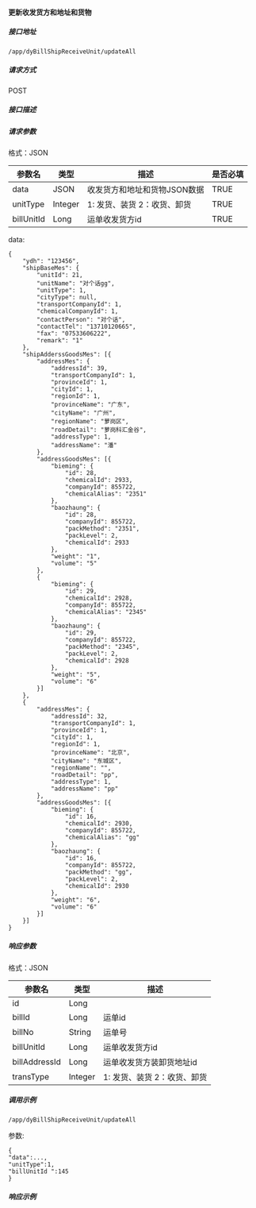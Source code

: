 #### 更新收发货方和地址和货物

##### 接口地址
```
/app/dyBillShipReceiveUnit/updateAll
```
##### 请求方式

POST

##### 接口描述

##### 请求参数

格式：JSON

| 参数名 | 类型 | 描述 | 是否必填 |
| --- | --- | --- | --- |
| data| JSON| 收发货方和地址和货物JSON数据 | TRUE|
| unitType| Integer | 1: 发货、装货 2：收货、卸货 | TRUE|
| billUnitId | Long | 运单收发货方id |TRUE|

data:
```
{
	"ydh": "123456",
	"shipBaseMes": {
		"unitId": 21,
		"unitName": "对个话gg",
		"unitType": 1,
		"cityType": null,
		"transportCompanyId": 1,
		"chemicalCompanyId": 1,
		"contactPerson": "对个话",
		"contactTel": "13710120665",
		"fax": "07533606222",
		"remark": "1"
	},
	"shipAdderssGoodsMes": [{
		"addressMes": {
			"addressId": 39,
			"transportCompanyId": 1,
			"provinceId": 1,
			"cityId": 1,
			"regionId": 1,
			"provinceName": "广东",
			"cityName": "广州",
			"regionName": "萝岗区",
			"roadDetail": "萝岗科汇金谷",
			"addressType": 1,
			"addressName": "潘"
		},
		"addressGoodsMes": [{
			"bieming": {
				"id": 28,
				"chemicalId": 2933,
				"companyId": 855722,
				"chemicalAlias": "2351"
			},
			"baozhaung": {
				"id": 28,
				"companyId": 855722,
				"packMethod": "2351",
				"packLevel": 2,
				"chemicalId": 2933
			},
			"weight": "1",
			"volume": "5"
		},
		{
			"bieming": {
				"id": 29,
				"chemicalId": 2928,
				"companyId": 855722,
				"chemicalAlias": "2345"
			},
			"baozhaung": {
				"id": 29,
				"companyId": 855722,
				"packMethod": "2345",
				"packLevel": 2,
				"chemicalId": 2928
			},
			"weight": "5",
			"volume": "6"
		}]
	},
	{
		"addressMes": {
			"addressId": 32,
			"transportCompanyId": 1,
			"provinceId": 1,
			"cityId": 1,
			"regionId": 1,
			"provinceName": "北京",
			"cityName": "东城区",
			"regionName": "",
			"roadDetail": "pp",
			"addressType": 1,
			"addressName": "pp"
		},
		"addressGoodsMes": [{
			"bieming": {
				"id": 16,
				"chemicalId": 2930,
				"companyId": 855722,
				"chemicalAlias": "gg"
			},
			"baozhaung": {
				"id": 16,
				"companyId": 855722,
				"packMethod": "gg",
				"packLevel": 2,
				"chemicalId": 2930
			},
			"weight": "6",
			"volume": "6"
		}]
	}]
}
```
##### 响应参数

格式：JSON

| 参数名 | 类型 | 描述 |
| --- | --- | --- |
| id | Long |  |
| billId | Long | 运单id |
| billNo | String | 运单号 |
| billUnitId | Long | 运单收发货方id |
| billAddressId | Long | 运单收发货方装卸货地址id |
| transType | Integer | 1: 发货、装货 2：收货、卸货 |


##### 调用示例
```
/app/dyBillShipReceiveUnit/updateAll
```
参数:
```
{
"data":...,
"unitType":1,
"billUnitId ":145
}
```

##### 响应示例
```

```

